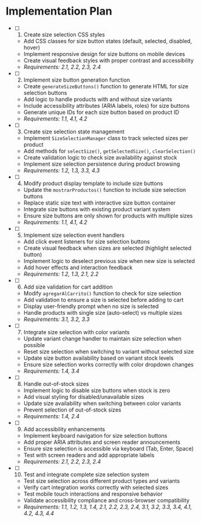 # Implementation Plan

- [ ] 1. Create size selection CSS styles
  - Add CSS classes for size button states (default, selected, disabled, hover)
  - Implement responsive design for size buttons on mobile devices
  - Create visual feedback styles with proper contrast and accessibility
  - _Requirements: 2.1, 2.2, 2.3, 2.4_

- [ ] 2. Implement size button generation function
  - Create `generateSizeButtons()` function to generate HTML for size selection buttons
  - Add logic to handle products with and without size variants
  - Include accessibility attributes (ARIA labels, roles) for size buttons
  - Generate unique IDs for each size button based on product ID
  - _Requirements: 1.1, 4.1, 4.2_

- [ ] 3. Create size selection state management
  - Implement `SizeSelectionManager` class to track selected sizes per product
  - Add methods for `selectSize()`, `getSelectedSize()`, `clearSelection()`
  - Create validation logic to check size availability against stock
  - Implement size selection persistence during product browsing
  - _Requirements: 1.2, 1.3, 3.3, 4.3_

- [ ] 4. Modify product display template to include size buttons
  - Update the `mostrarProductos()` function to include size selection buttons
  - Replace static size text with interactive size button container
  - Integrate size buttons with existing product variant system
  - Ensure size buttons are only shown for products with multiple sizes
  - _Requirements: 1.1, 4.1, 4.2_

- [ ] 5. Implement size selection event handlers
  - Add click event listeners for size selection buttons
  - Create visual feedback when sizes are selected (highlight selected button)
  - Implement logic to deselect previous size when new size is selected
  - Add hover effects and interaction feedback
  - _Requirements: 1.2, 1.3, 2.1, 2.2_

- [ ] 6. Add size validation for cart addition
  - Modify `agregarAlCarrito()` function to check for size selection
  - Add validation to ensure a size is selected before adding to cart
  - Display user-friendly prompt when no size is selected
  - Handle products with single size (auto-select) vs multiple sizes
  - _Requirements: 3.1, 3.2, 3.3_

- [ ] 7. Integrate size selection with color variants
  - Update variant change handler to maintain size selection when possible
  - Reset size selection when switching to variant without selected size
  - Update size button availability based on variant stock levels
  - Ensure size selection works correctly with color dropdown changes
  - _Requirements: 1.4, 3.4_

- [ ] 8. Handle out-of-stock sizes
  - Implement logic to disable size buttons when stock is zero
  - Add visual styling for disabled/unavailable sizes
  - Update size availability when switching between color variants
  - Prevent selection of out-of-stock sizes
  - _Requirements: 1.4, 2.4_

- [ ] 9. Add accessibility enhancements
  - Implement keyboard navigation for size selection buttons
  - Add proper ARIA attributes and screen reader announcements
  - Ensure size selection is accessible via keyboard (Tab, Enter, Space)
  - Test with screen readers and add appropriate labels
  - _Requirements: 2.1, 2.2, 2.3, 2.4_

- [ ] 10. Test and integrate complete size selection system
  - Test size selection across different product types and variants
  - Verify cart integration works correctly with selected sizes
  - Test mobile touch interactions and responsive behavior
  - Validate accessibility compliance and cross-browser compatibility
  - _Requirements: 1.1, 1.2, 1.3, 1.4, 2.1, 2.2, 2.3, 2.4, 3.1, 3.2, 3.3, 3.4, 4.1, 4.2, 4.3, 4.4_
